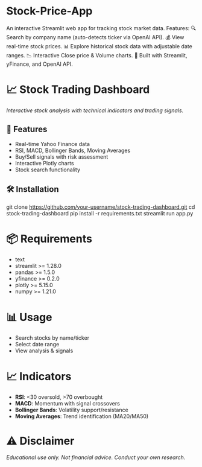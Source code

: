 # Stock-Price-App
An interactive Streamlit web app for tracking stock market data. Features:  🔍 Search by company name (auto-detects ticker via OpenAI API).  💰 View real-time stock prices.  📊 Explore historical stock data with adjustable date ranges.  📉 Interactive Close price &amp; Volume charts.  🎯 Built with Streamlit, yFinance, and OpenAI API.
# 📈 Stock Trading Dashboard

*Interactive stock analysis with technical indicators and trading signals.*

## 🚀 Features
- Real-time Yahoo Finance data
- RSI, MACD, Bollinger Bands, Moving Averages
- Buy/Sell signals with risk assessment
- Interactive Plotly charts
- Stock search functionality

## 🛠 Installation

git clone https://github.com/your-username/stock-trading-dashboard.git
cd stock-trading-dashboard
pip install -r requirements.txt
streamlit run app.py
# 📦 Requirements
- text  
- streamlit >= 1.28.0  
- pandas >= 1.5.0  
- yfinance >= 0.2.0  
- plotly >= 5.15.0  
- numpy >= 1.21.0  

# 📊 Usage
- Search stocks by name/ticker  
- Select date range  
- View analysis & signals  

# 📈 Indicators
- **RSI**: <30 oversold, >70 overbought  
- **MACD**: Momentum with signal crossovers  
- **Bollinger Bands**: Volatility support/resistance  
- **Moving Averages**: Trend identification (MA20/MA50)  

# ⚠️ Disclaimer
*Educational use only. Not financial advice. Conduct your own research.*
